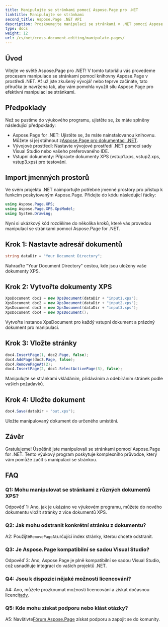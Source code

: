 ```yaml
---
title: Manipulujte se stránkami pomocí Aspose.Page pro .NET
linktitle: Manipulujte se stránkami
second_title: Aspose.Page .NET API
description: Prozkoumejte manipulaci se stránkami v .NET pomocí Aspose.Page, výkonné knihovny pro práci s dokumenty XPS. Pro efektivní výsledky postupujte podle našeho podrobného průvodce.
type: docs
weight: 12
url: /cs/net/cross-document-editing/manipulate-pages/
---
```

## Úvod

Vítejte ve světě Aspose.Page pro .NET! V tomto tutoriálu vás provedeme procesem manipulace se stránkami pomocí knihovny Aspose.Page v prostředí .NET. Ať už jste zkušený vývojář nebo teprve začínáte, tato příručka je navržena tak, aby vám pomohla využít sílu Aspose.Page pro efektivní manipulaci se stránkami.

## Předpoklady

Než se pustíme do výukového programu, ujistěte se, že máte splněny následující předpoklady:

-  Aspose.Page for .NET: Ujistěte se, že máte nainstalovanou knihovnu. Můžete si jej stáhnout z[Aspose.Page pro dokumentaci .NET](https://reference.aspose.com/page/net/).
- Vývojové prostředí: Nastavte vývojové prostředí .NET pomocí sady Visual Studio nebo vašeho preferovaného IDE.
- Vstupní dokumenty: Připravte dokumenty XPS (vstup1.xps, vstup2.xps, vstup3.xps) pro testování.

## Import jmenných prostorů

Ve svém projektu .NET naimportujte potřebné jmenné prostory pro přístup k funkcím poskytovaným Aspose.Page. Přidejte do kódu následující řádky:

```csharp
using Aspose.Page.XPS;
using Aspose.Page.XPS.XpsModel;
using System.Drawing;
```

Nyní si ukázkový kód rozdělíme do několika kroků, které vás provedou manipulací se stránkami pomocí Aspose.Page for .NET.

## Krok 1: Nastavte adresář dokumentů

```csharp
string dataDir = "Your Document Directory";
```

Nahraďte "Your Document Directory" cestou, kde jsou uloženy vaše dokumenty XPS.

## Krok 2: Vytvořte dokumenty XPS

```csharp
XpsDocument doc1 = new XpsDocument(dataDir + "input1.xps");
XpsDocument doc2 = new XpsDocument(dataDir + "input2.xps");
XpsDocument doc3 = new XpsDocument(dataDir + "input3.xps");
XpsDocument doc4 = new XpsDocument();
```

Vytvořte instance XpsDocument pro každý vstupní dokument a prázdný dokument pro manipulaci.

## Krok 3: Vložte stránky

```csharp
doc4.InsertPage(1, doc2.Page, false);
doc4.AddPage(doc3.Page, false);
doc4.RemovePageAt(2);
doc4.InsertPage(2, doc1.SelectActivePage(3), false);
```

Manipulujte se stránkami vkládáním, přidáváním a odebíráním stránek podle vašich požadavků.

## Krok 4: Uložte dokument

```csharp
doc4.Save(dataDir + "out.xps");
```

Uložte manipulovaný dokument do určeného umístění.

## Závěr

Gratulujeme! Úspěšně jste manipulovali se stránkami pomocí Aspose.Page for .NET. Tento výukový program poskytuje komplexního průvodce, který vám pomůže začít s manipulací se stránkou.

## FAQ

### Q1: Mohu manipulovat se stránkami z různých dokumentů XPS?

Odpověď 1: Ano, jak je ukázáno ve výukovém programu, můžete do nového dokumentu vložit stránky z více dokumentů XPS.

### Q2: Jak mohu odstranit konkrétní stránku z dokumentu?

 A2: Použijte`RemovePageAt`určující index stránky, kterou chcete odstranit.

### Q3: Je Aspose.Page kompatibilní se sadou Visual Studio?

Odpověď 3: Ano, Aspose.Page je plně kompatibilní se sadou Visual Studio, což usnadňuje integraci do vašich projektů .NET.

### Q4: Jsou k dispozici nějaké možnosti licencování?

 A4: Ano, můžete prozkoumat možnosti licencování a získat dočasnou licenci[tady](https://purchase.aspose.com/temporary-license/).

### Q5: Kde mohu získat podporu nebo klást otázky?

 A5: Navštivte[Fórum Aspose.Page](https://forum.aspose.com/c/page/39) získat podporu a zapojit se do komunity.